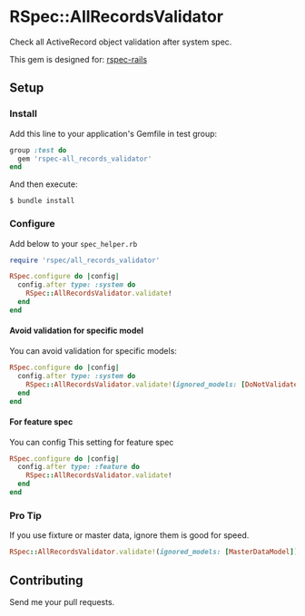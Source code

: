 # RSpec::AllRecordsValidator

Check all ActiveRecord object validation after system spec.

This gem is designed for: [rspec-rails](https://github.com/rspec/rspec-rails)

## Setup

### Install 

Add this line to your application's Gemfile in test group:

```ruby
group :test do
  gem 'rspec-all_records_validator'
end
```

And then execute:

```
$ bundle install
```

### Configure

Add below to your `spec_helper.rb`

```ruby
require 'rspec/all_records_validator'

RSpec.configure do |config|
  config.after type: :system do
    RSpec::AllRecordsValidator.validate!
  end
end
```

#### Avoid validation for specific model 

You can avoid validation for specific models:

```ruby
RSpec.configure do |config|
  config.after type: :system do
    RSpec::AllRecordsValidator.validate!(ignored_models: [DoNotValidateThisModel])
  end
end
```

#### For feature spec

You can config This setting for feature spec

```ruby
RSpec.configure do |config|
  config.after type: :feature do
    RSpec::AllRecordsValidator.validate!
  end
end
```

### Pro Tip

If you use fixture or master data, ignore them is good for speed.

```ruby
RSpec::AllRecordsValidator.validate!(ignored_models: [MasterDataModel])
```

## Contributing

Send me your pull requests.
